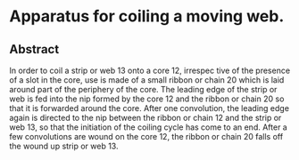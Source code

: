 # Apparatus for coiling a moving web.

## Abstract
In order to coil a strip or web 13 onto a core 12, irrespec tive of the presence of a slot in the core, use is made of a small ribbon or chain 20 which is laid around part of the periphery of the core. The leading edge of the strip or web is fed into the nip formed by the core 12 and the ribbon or chain 20 so that it is forwarded around the core. After one convolution, the leading edge again is directed to the nip between the ribbon or chain 12 and the strip or web 13, so that the initiation of the coiling cycle has come to an end. After a few convolutions are wound on the core 12, the ribbon or chain 20 falls off the wound up strip or web 13.